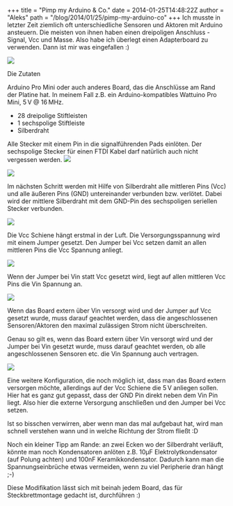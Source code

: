 +++
title = "Pimp my Arduino & Co."
date = 2014-01-25T14:48:22Z
author = "Aleks"
path = "/blog/2014/01/25/pimp-my-arduino-co"
+++
Ich musste in letzter Zeit ziemlich oft unterschiedliche Sensoren und
Aktoren mit Arduino ansteuern. Die meisten von ihnen haben einen
dreipoligen Anschluss - Signal, Vcc und Masse. Also habe ich überlegt
einen Adapterboard zu verwenden. Dann ist mir was eingefallen :)

![](/media/Wattuino-Con-Mod8.jpg)  

Die Zutaten

Arduino Pro Mini oder auch anderes Board, das die Anschlüsse am Rand der
Platine hat. In meinem Fall z.B. ein Arduino-kompatibles Wattuino Pro
Mini, 5 V @ 16 MHz.

- 28 dreipolige Stiftleisten
- 1 sechspolige Stiftleiste
- Silberdraht

Alle Stecker mit einem Pin in die signalführenden Pads einlöten. Der
sechspolige Stecker für einen FTDI Kabel darf natürlich auch nicht
vergessen werden.
![](/media/Wattuino-Con-Mod1.jpg)

![](/media/Wattuino-Con-Mod2.jpg)

Im nächsten Schritt werden mit Hilfe von Silberdraht alle mittleren Pins
(Vcc) und alle äußeren Pins (GND) untereinander verbunden bzw. verlötet.
Dabei wird der mittlere Silberdraht mit dem GND-Pin des sechspoligen
seriellen Stecker verbunden.

![](/media/Wattuino-Con-Mod4.jpg)

Die Vcc Schiene hängt erstmal in der Luft. Die Versorgungsspannung wird
mit einem Jumper gesetzt.
Den Jumper bei Vcc setzen damit an allen mittleren Pins die Vcc Spannung
anliegt.

![](/media/Wattuino-Con-Mod6.jpg)

Wenn der Jumper bei Vin statt Vcc gesetzt wird, liegt auf allen
mittleren Vcc Pins die Vin Spannung an.

![](/media/Wattuino-Con-Mod5.jpg)

Wenn das Board extern über Vin versorgt wird und der Jumper auf Vcc
gesetzt wurde, muss darauf geachtet werden, dass die angeschlossenen
Sensoren/Aktoren den maximal zulässigen Strom nicht überschreiten.

Genau so gilt es, wenn das Board extern über Vin versorgt wird und der
Jumper bei Vin gesetzt wurde, muss darauf geachtet werden, ob alle
angeschlossenen Sensoren etc. die Vin Spannung auch vertragen.

![](/media/Wattuino-Con-Mod8.jpg)

Eine weitere Konfiguration, die noch möglich ist, dass man das Board
extern versorgen möchte, allerdings auf der Vcc Schiene die 5 V anliegen
sollen. Hier hat es ganz gut gepasst, dass der GND Pin direkt neben dem
Vin Pin liegt. Also hier die externe Versorgung anschließen und den
Jumper bei Vcc setzen.

Ist so bisschen verwirren, aber wenn man das mal aufgebaut hat, wird man
schnell verstehen wann und in welche Richtung der Strom fließt :D

Noch ein kleiner Tipp am Rande: an zwei Ecken wo der Silberdraht
verläuft, könnte man noch Kondensatoren anlöten z.B. 10µF
Elektrolytkondensator (auf Polung achten) und 100nF Keramikkondensator.
Dadurch kann man die Spannungseinbrüche etwas vermeiden, wenn zu viel
Peripherie dran hängt ;-)

Diese Modifikation lässt sich mit beinah jedem Board, das für
Steckbrettmontage gedacht ist, durchführen :)
